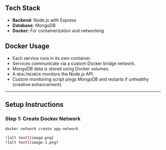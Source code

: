 
## Tech Stack
- **Backend:** Node.js with Express
- **Database:** MongoDB
- **Docker:** For containerization and networking

## Docker Usage
- Each service runs in its own container.
- Services communicate via a custom Docker bridge network.
- MongoDB data is stored using Docker volumes.
- A `HEALTHCHECK` monitors the Node.js API.
- Custom monitoring script pings MongoDB and restarts if unhealthy (creative enhancement).

---

## Setup Instructions

### Step 1: Create Docker Network
```bash
docker network create app-network

![alt text](image.png)
![alt text](image-1.png)
